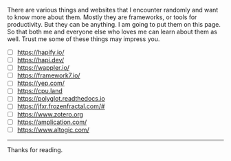 There are various things and websites that I encounter randomly and want to know more about them. Mostly they are frameworks, or tools for productivity. But they can be anything. I am going to put them on this page. So that both me and everyone else who loves me can learn about them as well. Trust me some of these things may impress you.

- [ ] https://hapify.io/
- [ ] https://hapi.dev/
- [ ] https://wappler.io/
- [ ] https://framework7.io/
- [ ] https://yep.com/
- [ ] https://cpu.land
- [ ] https://polyglot.readthedocs.io
- [ ] https://jfxr.frozenfractal.com/#
- [ ] https://www.zotero.org
- [ ] https://amplication.com/
- [ ] https://www.altogic.com/
---
Thanks for reading.